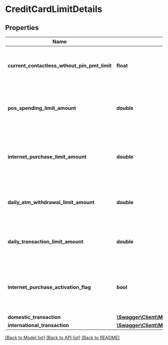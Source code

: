 # CreditCardLimitDetails

## Properties
Name | Type | Description | Notes
------------ | ------------- | ------------- | -------------
**current_contactless_wthout_pin_pmt_limit** | **float** | Transaction limit set by the customer for the contact less payments without pin | [optional] 
**pos_spending_limit_amount** | **double** | Point Sale Transaction Limit for the Credit card depends on customer selection | [optional] 
**internet_purchase_limit_amount** | **double** | Non Point of Sale Transaction Limit for the Credit Card. Example: Online Transaction | [optional] 
**daily_atm_withdrawal_limit_amount** | **double** | Field to indicate the limit on local ATM withdrawal amount | [optional] 
**daily_transaction_limit_amount** | **double** | This is Daily accumulated Transaction amount Limit and set by customer. | [optional] 
**internet_purchase_activation_flag** | **bool** | The indicator to enable/disable online purchase transaction (E-commerce). | [optional] 
**domestic_transaction** | [**\Swagger\Client\Model\DomesticTransaction**](DomesticTransaction.md) |  | [optional] 
**international_transaction** | [**\Swagger\Client\Model\InternationalTransaction**](InternationalTransaction.md) |  | [optional] 

[[Back to Model list]](../../README.md#documentation-for-models) [[Back to API list]](../../README.md#documentation-for-api-endpoints) [[Back to README]](../../README.md)

